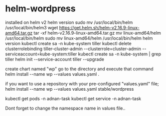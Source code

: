 # helm-wordpress
installed on helm v2
helm version
  sudo mv /usr/local/bin/helm  /usr/local/bin/helm3
  wget https://get.helm.sh/helm-v2.16.9-linux-amd64.tar.gz
  tar -xf helm-v2.16.9-linux-amd64.tar.gz
  mv linux-amd64/helm /usr/local/bin/helm
  sudo mv linux-amd64/helm /usr/local/bin/helm
  helm version
  kubectl create sa -n kube-system tiller
  kubectl delete clusterrolebinding tiller-cluster-admin --clusterrole=cluster-admin --serviceaccount=kube-system:tiller
  kubectl create sa -n kube-system  | grep tiller
  helm init --service-account tiller --upgrade
  
  create chart named "wp"
  go to the directory and execute that command
  helm install  --name wp --values values.yaml .
  
  if you want to use a repository with your pre-configured "values.yaml" file; 
  helm install  --name wp --values values.yaml stable/wordpress
  
  kubectl get pods -n adnan-task
  kubectl get service -n adnan-task
  
  Dont forget to change the namespace name in values file..
  
  
